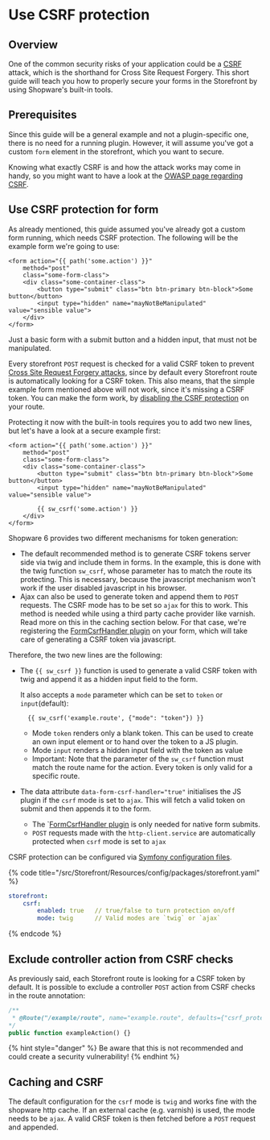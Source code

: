 # Use CSRF protection

## Overview

One of the common security risks of your application could be a [CSRF](https://owasp.org/www-community/attacks/csrf) attack, which is the shorthand for Cross Site Request Forgery. This short guide will teach you how to properly secure your forms in the Storefront by using Shopware's built-in tools.

## Prerequisites

Since this guide will be a general example and not a plugin-specific one, there is no need for a running plugin. However, it will assume you've got a custom `form` element in the storefront, which you want to secure.

Knowing what exactly CSRF is and how the attack works may come in handy, so you might want to have a look at the [OWASP page regarding CSRF](https://owasp.org/www-community/attacks/csrf).

## Use CSRF protection for form

As already mentioned, this guide assumed you've already got a custom form running, which needs CSRF protection. The following will be the example form we're going to use:

```markup
<form action="{{ path('some.action') }}"
    method="post"
    class="some-form-class">
    <div class="some-container-class">
        <button type="submit" class="btn btn-primary btn-block">Some button</button>
        <input type="hidden" name="mayNotBeManipulated" value="sensible value">
    </div>
</form>
```

Just a basic form with a submit button and a hidden input, that must not be manipulated.

Every storefront `POST` request is checked for a valid CSRF token to prevent [Cross Site Request Forgery attacks](https://owasp.org/www-community/attacks/csrf), since by default every Storefront route is automatically looking for a CSRF token. This also means, that the simple example form mentioned above will not work, since it's missing a CSRF token. You can make the form work, by [disabling the CSRF protection](use-csrf-protection.md#Exclude%20controller%20action%20from%20CSRF%20checks) on your route.

Protecting it now with the built-in tools requires you to add two new lines, but let's have a look at a secure example first:

```markup
<form action="{{ path('some.action') }}"
    method="post"
    class="some-form-class">
    <div class="some-container-class">
        <button type="submit" class="btn btn-primary btn-block">Some button</button>
        <input type="hidden" name="mayNotBeManipulated" value="sensible value">

        {{ sw_csrf('some.action') }}
    </div>
</form>
```

Shopware 6 provides two different mechanisms for token generation:

* The default recommended method is to generate CSRF tokens server side via twig and include them in forms. In the example, this is done with the twig function `sw_csrf`, whose parameter has to match the route its protecting. This is necessary, because the javascript mechanism won't work if the user disabled javascript in his browser.
* Ajax can also be used to generate token and append them to `POST` requests. The CSRF mode has to be set so `ajax` for this to work. This method is needed while using a third party cache provider like varnish. Read more on this in the caching section below. For that case, we're registering the [FormCsrfHandler plugin](https://github.com/shopware/platform/blob/v6.3.4.1/src/Storefront/Resources/app/storefront/src/plugin/forms/form-csrf-handler.plugin.js) on your form, which will take care of generating a CSRF token via javascript.

Therefore, the two new lines are the following:

* The `{{ sw_csrf }}` function is used to generate a valid CSRF token with twig and append it as a hidden input field to the form.

  It also accepts a `mode` parameter which can be set to `token` or `input`\(default\):

  ```text
    {{ sw_csrf('example.route', {"mode": "token"}) }}
  ```

  * Mode `token` renders only a blank token. This can be used to create an own input element or to hand over the token to a JS plugin.
  * Mode `input` renders a hidden input field with the token as value
  * Important: Note that the parameter of the `sw_csrf` function must match the route name for the action. Every token is only valid for a specific route.

* The data attribute `data-form-csrf-handler="true"` initialises the JS plugin if the `csrf` mode is set to `ajax`. This will fetch a valid token on submit and then appends it to the form.
  * The \`[FormCsrfHandler plugin](https://github.com/shopware/platform/blob/v6.3.4.1/src/Storefront/Resources/app/storefront/src/plugin/forms/form-csrf-handler.plugin.js) is only needed for native form submits.
  * `POST` requests made with the `http-client.service` are automatically protected when `csrf` mode is set to `ajax`

CSRF protection can be configured via [Symfony configuration files](https://symfony.com/doc/current/configuration.html).

{% code title="<platform root>/src/Storefront/Resources/config/packages/storefront.yaml" %}

```yaml
storefront:
    csrf:
        enabled: true   // true/false to turn protection on/off
        mode: twig      // Valid modes are `twig` or `ajax`
```

{% endcode %}

## Exclude controller action from CSRF checks

As previously said, each Storefront route is looking for a CSRF token by default. It is possible to exclude a controller `POST` action from CSRF checks in the route annotation:

```php
/**
 * @Route("/example/route", name="example.route", defaults={"csrf_protected"=false}, methods={"POST"})
*/
public function exampleAction() {}
```

{% hint style="danger" %}
Be aware that this is not recommended and could create a security vulnerability!
{% endhint %}

## Caching and CSRF

The default configuration for the `csrf` mode is `twig` and works fine with the shopware http cache. If an external cache \(e.g. varnish\) is used, the mode needs to be `ajax`. A valid CRSF token is then fetched before a `POST` request and appended.
